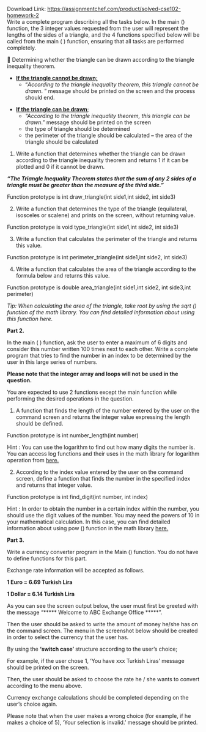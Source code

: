Download Link: https://assignmentchef.com/product/solved-cse102-homework-2
<br>
Write a complete program describing all the tasks below. In the main () function, the 3 integer values requested from the user will represent the lengths of the sides of a triangle, and the 4 functions specified below will be called from the main ( ) function, ensuring that all tasks are performed completely.

    Determining whether the triangle can be drawn according to the triangle inequality theorem.

<ul>

 <li><strong><u>If the triangle cannot be drawn;</u> </strong>

  <ul>

   <li>“<em>According to the triangle inequality theorem, this triangle cannot be drawn</em>. ” message should be printed on the screen and the process should end.</li>

  </ul></li>

</ul>

<ul>

 <li><strong><u>If the triangle can be drawn</u></strong>;

  <ul>

   <li><em>“According to the triangle inequality theorem, this triangle can be drawn</em>.” message should be printed on the screen</li>

   <li>the type of triangle should be determined</li>

   <li>the perimeter of the triangle should be calculated <strong>–</strong> the area of the triangle should be calculated</li>

  </ul></li>

</ul>

<ol>

 <li>Write a function that determines whether the triangle can be drawn according to the triangle inequality theorem and returns 1 if it can be plotted and 0 if it cannot be drawn.</li>

</ol>

<strong><em>“The Triangle Inequality Theorem states that the sum of any 2 sides of a triangle must be greater than the measure of the third side.” </em></strong>

Function prototype is int draw_triangle(int side1,int side2, int side3)

<ol start="2">

 <li>Write a function that determines the type of the triangle (equilateral, isosceles or scalene) and prints on the screen, without returning value.</li>

</ol>

Function prototype is void type_triangle(int side1,int side2, int side3)

<ol start="3">

 <li>Write a function that calculates the perimeter of the triangle and returns this value.</li>

</ol>

Function prototype is int perimeter_triangle(int side1,int side2, int side3)

<ol start="4">

 <li>Write a function that calculates the area of the triangle according to the formula below and returns this value.</li>

</ol>

Function prototype is double area_triangle(int side1,int side2, int side3,int perimeter)

<em>Tip: When calculating the area of the triangle, take root by using the sqrt () function of the math library. You can find detailed information about using this function here. </em>

<strong>Part 2.</strong>

In the main ( ) function, ask the user to enter a maximum of 6 digits and consider this number written 100 times next to each other. Write a complete program that tries to find the number in an index to be determined by the user in this large series of numbers.

<strong>Please note that the integer array and loops will not be used in the question. </strong>




You are expected to use 2 functions except the main function while performing the desired operations in the question.

<ol>

 <li>A function that finds the length of the number entered by the user on the command screen and returns the integer value expressing the length should be defined.</li>

</ol>

Function prototype is int number_length(int number)

Hint : You can use the logarithm to find out how many digits the number is. You can access log functions and their uses in the math library for logarithm operation from <a href="https://www.codecogs.com/library/computing/c/math.h/log.php">here</a><a href="https://www.codecogs.com/library/computing/c/math.h/log.php">.</a>

<ol start="2">

 <li>According to the index value entered by the user on the command screen, define a function that finds the number in the specified index and returns that integer value.</li>

</ol>

Function prototype is int find_digit(int number, int index)




Hint : In order to obtain the number in a certain index within the number, you should use the digit       values of the number. You may need the powers of 10 in your mathematical calculation. In this case, you can find detailed information about using pow () function in the math library <a href="https://www.programiz.com/c-programming/library-function/math.h/pow">here.</a>

<strong>Part 3.</strong>

Write a currency converter program in the Main () function. You do not have to define functions for this part.

Exchange rate information will be accepted as follows.

<strong>1 Euro = 6.69 Turkish Lira </strong>

<strong>1 Dollar = 6.14 Turkish Lira </strong>

As you can see the screen output below, the user must first be greeted with the message  “***** Welcome to ABC Exchange Office *****”.

Then the user should be asked to write the amount of money he/she has on the command screen. The menu in the screenshot below should be created in order to select the currency that the user has.

By using the <strong>‘switch case’ </strong>structure according to the user’s choice;

For example, if the user chose 1, ‘You have xxx Turkish Liras’ message should be printed on the screen.

Then, the user should be asked to choose the rate he / she wants to convert according to the menu above.

Currency exchange calculations should be completed depending on the user’s choice again.

Please note that when the user makes a wrong choice (for example, if he makes a choice of 5), ‘Your selection is invalid.’ message should be printed.













<strong> </strong>

<strong> </strong>

<strong> </strong>